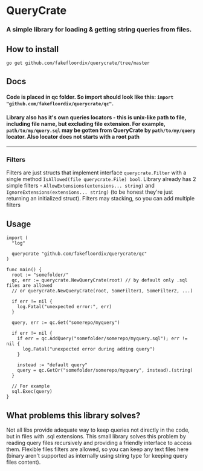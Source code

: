 # QueryCrate
### A simple library for loading & getting string queries from files.

## How to install
`go get github.com/fakefloordiv/querycrate/tree/master`

## Docs
#### Code is placed in qc folder. So import should look like this: `import "github.com/fakefloordiv/querycrate/qc"`.

#### Library also has it's own queries locators - this is unix-like path to file, including file name, but excluding file extension. For example, `path/to/my/query.sql` may be gotten from QueryCrate by `path/to/my/query` locator. Also locator does not starts with a root path
---
### Filters
Filters are just structs that implement interface `querycrate.Filter` with a single method `IsAllowed(file querycrate.File) bool`. Library already has 2 simple filters - `AllowExtensions(extensions... string)` and `IgnoreExtensions(extensions... string)` (to be honest they're just returning an initialized struct). Filters may stacking, so you can add multiple filters


## Usage
```golang
import (
  "log"

  querycrate "github.com/fakefloordiv/querycrate/qc"
)

func main() {
  root := "somefolder/"
  qc, err := querycrate.NewQueryCrate(root) // by default only .sql files are allowed
  // or querycrate.NewQueryCrate(root, SomeFilter1, SomeFilter2, ...)
  
  if err != nil {
    log.Fatal("unexpected error:", err)
  }
  
  query, err := qc.Get("somerepo/myquery")
  
  if err != nil {
    if err = qc.AddQuery("somefolder/somerepo/myquery.sql"); err != nil {
      log.Fatal("unexpected error during adding query")
    }
    
    instead := "default query"
    query = qc.GetOr("somefolder/somerepo/myquery", instead).(string)
  }
  
  // For example
  sql.Exec(query)
}
```

## What problems this library solves?
Not all libs provide adequate way to keep queries not directly in the code, but in files with .sql extensions. This small library solves this problem by reading query files recursively and providing a friendly interface to access them. Flexible files filters are allowed, so you can keep any text files here (binary aren't supported as internally using string type for keeping query files content).
